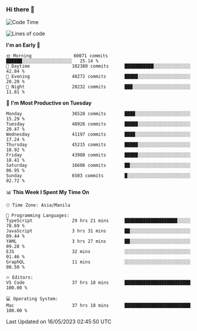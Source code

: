 ### Hi there 👋

<!--START_SECTION:waka-->
![Code Time](http://img.shields.io/badge/Code%20Time-3%2C953%20hrs%2016%20mins-blue)

![Lines of code](https://img.shields.io/badge/From%20Hello%20World%20I%27ve%20Written-99.1%20million%20lines%20of%20code-blue)

**I'm an Early 🐤** 

```text
🌞 Morning                60071 commits       ██████░░░░░░░░░░░░░░░░░░░   25.14 % 
🌆 Daytime                102380 commits      ███████████░░░░░░░░░░░░░░   42.84 % 
🌃 Evening                48272 commits       █████░░░░░░░░░░░░░░░░░░░░   20.20 % 
🌙 Night                  28232 commits       ███░░░░░░░░░░░░░░░░░░░░░░   11.81 % 
```
📅 **I'm Most Productive on Tuesday** 

```text
Monday                   36528 commits       ████░░░░░░░░░░░░░░░░░░░░░   15.29 % 
Tuesday                  48926 commits       █████░░░░░░░░░░░░░░░░░░░░   20.47 % 
Wednesday                41197 commits       ████░░░░░░░░░░░░░░░░░░░░░   17.24 % 
Thursday                 45215 commits       █████░░░░░░░░░░░░░░░░░░░░   18.92 % 
Friday                   43980 commits       █████░░░░░░░░░░░░░░░░░░░░   18.41 % 
Saturday                 16606 commits       ██░░░░░░░░░░░░░░░░░░░░░░░   06.95 % 
Sunday                   6503 commits        █░░░░░░░░░░░░░░░░░░░░░░░░   02.72 % 
```


📊 **This Week I Spent My Time On** 

```text
🕑︎ Time Zone: Asia/Manila

💬 Programming Languages: 
TypeScript               29 hrs 21 mins      ████████████████████░░░░░   78.69 % 
JavaScript               3 hrs 31 mins       ██░░░░░░░░░░░░░░░░░░░░░░░   09.44 % 
YAML                     3 hrs 27 mins       ██░░░░░░░░░░░░░░░░░░░░░░░   09.28 % 
EJS                      32 mins             ░░░░░░░░░░░░░░░░░░░░░░░░░   01.46 % 
GraphQL                  11 mins             ░░░░░░░░░░░░░░░░░░░░░░░░░   00.50 % 

🔥 Editors: 
VS Code                  37 hrs 18 mins      █████████████████████████   100.00 % 

💻 Operating System: 
Mac                      37 hrs 18 mins      █████████████████████████   100.00 % 
```


 Last Updated on 16/05/2023 02:45:50 UTC
<!--END_SECTION:waka-->


<!--
**rad182/rad182** is a ✨ _special_ ✨ repository because its `README.md` (this file) appears on your GitHub profile.

Here are some ideas to get you started:

- 🔭 I’m currently working on ...
- 🌱 I’m currently learning ...
- 👯 I’m looking to collaborate on ...
- 🤔 I’m looking for help with ...
- 💬 Ask me about ...
- 📫 How to reach me: ...
- 😄 Pronouns: ...
- ⚡ Fun fact: ...
-->
